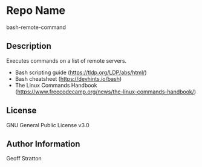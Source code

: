 Repo Name
=========
bash-remote-command

Description
---------------
Executes commands on a list of remote servers.

* Bash scripting guide (https://tldp.org/LDP/abs/html/)
* Bash cheatsheet (https://devhints.io/bash)
* The Linux Commands Handbook (https://www.freecodecamp.org/news/the-linux-commands-handbook/)

License
-------
GNU General Public License v3.0

Author Information
------------------
Geoff Stratton
